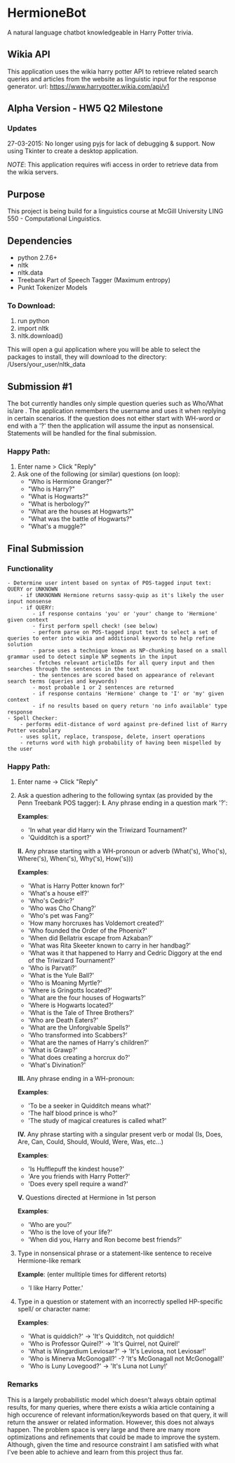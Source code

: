 # HermioneBot
A natural language chatbot knowledgeable in Harry Potter trivia. 

## Wikia API
This application uses the wikia harry potter API to retrieve related search queries and articles from the website as linguistic input for the response generator.
url: https://www.harrypotter.wikia.com/api/v1

## Alpha Version - HW5 Q2 Milestone
### Updates
27-03-2015: No longer using pyjs for lack of debugging & support. Now using Tkinter to create a desktop application.

*NOTE*: This application requires wifi access in order to retrieve data from the wikia servers.

## Purpose
This project is being build for a linguistics course at McGill University LING 550 - Computational Linguistics.

## Dependencies
- python 2.7.6+ 
- nltk
- nltk.data 
- Treebank Part of Speech Tagger (Maximum entropy) 
- Punkt Tokenizer Models

### To Download: 
1. run python
2. import nltk
3. nltk.download()

This will open a gui application where you will be able to select the packages to install, they will download to the directory: /Users/your_user/nltk_data

## Submission #1 
The bot currently handles only simple question queries such as Who/What is/are <NP>.
The application remembers the username and uses it when replying in certain scenarios.
If the question does not either start with WH-word or end with a '?' then the application will assume the input as nonsensical.
Statements will be handled for the final submission.

### Happy Path: 
1. Enter name > Click "Reply"
2. Ask one of the following (or similar) questions (on loop):
	- "Who is Hermione Granger?" 
	- "Who is Harry?"
	- "What is Hogwarts?"
	- "What is herbology?"
	- "What are the houses at Hogwarts?" 
	- "What was the battle of Hogwarts?"
	- "What's a muggle?"

## Final Submission

### Functionality
	- Determine user intent based on syntax of POS-tagged input text: QUERY or UNKNOWN
		- if UNKNONWN Hermione returns sassy-quip as it's likely the user input nonsense
		- if QUERY:
			- if response contains 'you' or 'your' change to 'Hermione' given context
			- first perform spell check! (see below)
			- perform parse on POS-tagged input text to select a set of queries to enter into wikia and additional keywords to help refine solution
			- parse uses a technique known as NP-chunking based on a small grammar used to detect simple NP segments in the input
			- fetches relevant articleIDs for all query input and then searches through the sentences in the text
			- the sentences are scored based on appearance of relevant search terms (queries and keywords)
			- most probable 1 or 2 sentences are returned
			- if response contains 'Hermione' change to 'I' or 'my' given context
			- if no results based on query return 'no info available' type response
	- Spell Checker:
		- performs edit-distance of word against pre-defined list of Harry Potter vocabulary 
		- uses split, replace, transpose, delete, insert operations
		- returns word with high probability of having been mispelled by the user

### Happy Path:
1. Enter name -> Click "Reply"
2. Ask a question adhering to the following syntax (as provided by the Penn Treebank POS tagger):
	**I.** Any phrase ending in a question mark '?':
	
	**Examples**: 
	- 'In what year did Harry win the Triwizard Tournament?'
	- 'Quidditch is a sport?'
	
	**II.** Any phrase starting with a WH-pronoun or adverb (What('s), Who('s), Where('s), When('s), Why('s), How('s)))
		
	**Examples**:
	- 'What is Harry Potter known for?'
	- 'What's a house elf?'
	- 'Who's Cedric?'
	- 'Who was Cho Chang?'
	- 'Who's pet was Fang?'
	- 'How many horcruxes has Voldemort created?'
	- 'Who founded the Order of the Phoenix?'
	- 'When did Bellatrix escape from Azkaban?'
	- 'What was Rita Skeeter known to carry in her handbag?'
	- 'What was it that happened to Harry and Cedric Diggory at the end of the Triwizard Tournament?'
	- 'Who is Parvati?'
	- 'What is the Yule Ball?'
	- 'Who is Moaning Myrtle?'
	- 'Where is Gringotts located?'
	- 'What are the four houses of Hogwarts?'
	- 'Where is Hogwarts located?'
	- 'What is the Tale of Three Brothers?'
	- 'Who are Death Eaters?'
	- 'What are the Unforgivable Spells?'
	- 'Who transformed into Scabbers?'
	- 'What are the names of Harry's children?'
	- 'What is Grawp?'
	- 'What does creating a horcrux do?'
	- 'What's Divination?'
	
	**III.** Any phrase ending in a WH-pronoun:
	
	**Examples**:
	- 'To be a seeker in Quidditch means what?'
	- 'The half blood prince is who?'
	- 'The study of magical creatures is called what?'
	
	**IV.** Any phrase starting with a singular present verb or modal (Is, Does, Are, Can, Could, Should, Would, Were, Was, etc...)

	**Examples**:
	- 'Is Hufflepuff the kindest house?'
	- 'Are you friends with Harry Potter?' 
	- 'Does every spell require a wand?'

	**V.** Questions directed at Hermione in 1st person

	**Examples**:
	- 'Who are you?'
	- 'Who is the love of your life?'
	- 'When did you, Harry and Ron become best friends?'

3. Type in nonsensical phrase or a statement-like sentence to receive Hermione-like remark

	**Example**: (enter mulltiple times for different retorts)
	- 'I like Harry Potter.' 

4. Type in a question or statement with an incorrectly spelled HP-specific spell/ or character name:
	
	**Examples**:	
	- 'What is quiddich?' -> 'It's Quidditch, not quiddich!
	- 'Who is Professor Quirel?' -> 'It's Quirrel, not Quirel!' 
	- 'What is Wingardium Leviosar?' -> 'It's Leviosa, not Leviosar!'
	- 'Who is Minerva McGonogall?' -? 'It's McGonagall not McGonogall!'
	- 'Who is Luny Lovegood?' -> 'It's Luna not Luny!'

### Remarks
This is a largely probabilistic model which doesn't always obtain optimal results, for many queries, where there exists a wikia article containing a high occurence of relevant information/keywords based on that query, it will return the answer or related information.  However, this does not always happen.  The problem space is very large and there are many more optimizations and refinements that could be made to improve the system. Although, given the time and resource constraint I am satisfied with what I've been able to achieve and learn from this project thus far.

